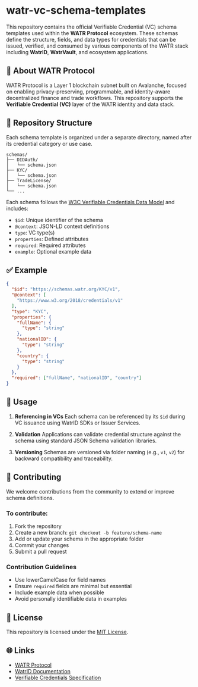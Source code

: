 # watr-vc-schema-templates

This repository contains the official Verifiable Credential (VC) schema templates used within the **WATR Protocol** ecosystem. These schemas define the structure, fields, and data types for credentials that can be issued, verified, and consumed by various components of the WATR stack including **WatrID**, **WatrVault**, and ecosystem applications.

## 📘 About WATR Protocol

WATR Protocol is a Layer 1 blockchain subnet built on Avalanche, focused on enabling privacy-preserving, programmable, and identity-aware decentralized finance and trade workflows. This repository supports the **Verifiable Credential (VC)** layer of the WATR identity and data stack.

## 📁 Repository Structure

Each schema template is organized under a separate directory, named after its credential category or use case.

```
schemas/
├── DIDAuth/
│   └── schema.json
├── KYC/
│   └── schema.json
├── TradeLicense/
│   └── schema.json
└── ...
```

Each schema follows the [W3C Verifiable Credentials Data Model](https://www.w3.org/TR/vc-data-model/) and includes:

* `$id`: Unique identifier of the schema
* `@context`: JSON-LD context definitions
* `type`: VC type(s)
* `properties`: Defined attributes
* `required`: Required attributes
* `example`: Optional example data

## ✅ Example

```json
{
  "$id": "https://schemas.watr.org/KYC/v1",
  "@context": [
    "https://www.w3.org/2018/credentials/v1"
  ],
  "type": "KYC",
  "properties": {
    "fullName": {
      "type": "string"
    },
    "nationalID": {
      "type": "string"
    },
    "country": {
      "type": "string"
    }
  },
  "required": ["fullName", "nationalID", "country"]
}
```

## 🔧 Usage

1. **Referencing in VCs**
   Each schema can be referenced by its `$id` during VC issuance using WatrID SDKs or Issuer Services.

2. **Validation**
   Applications can validate credential structure against the schema using standard JSON Schema validation libraries.

3. **Versioning**
   Schemas are versioned via folder naming (e.g., `v1`, `v2`) for backward compatibility and traceability.

## 🚀 Contributing

We welcome contributions from the community to extend or improve schema definitions.

### To contribute:

1. Fork the repository
2. Create a new branch: `git checkout -b feature/schema-name`
3. Add or update your schema in the appropriate folder
4. Commit your changes
5. Submit a pull request

### Contribution Guidelines

* Use lowerCamelCase for field names
* Ensure `required` fields are minimal but essential
* Include example data when possible
* Avoid personally identifiable data in examples

## 📜 License

This repository is licensed under the [MIT License](LICENSE).

## 🌐 Links

* [WATR Protocol](https://watr.org)
* [WatrID Documentation](https://docs.watr.org/watrid)
* [Verifiable Credentials Specification](https://www.w3.org/TR/vc-data-model/)
